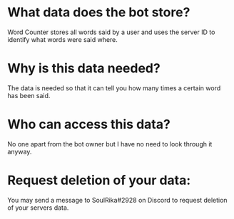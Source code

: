 # What data does the bot store?
Word Counter stores all words said by a user and uses the server ID to identify what words were said where.

# Why is this data needed?
The data is needed so that it can tell you how many times a certain word has been said.

# Who can access this data?
No one apart from the bot owner but I have no need to look through it anyway.

# Request deletion of your data:
You may send a message to SoulRika#2928 on Discord to request deletion of your servers data.
